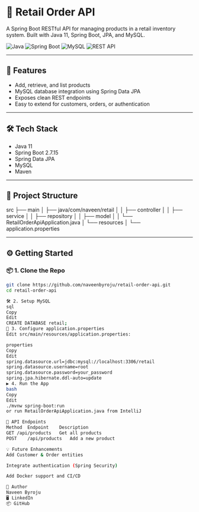 # 🛒 Retail Order API

A Spring Boot RESTful API for managing products in a retail inventory system. Built with Java 11, Spring Boot, JPA, and MySQL.

![Java](https://img.shields.io/badge/Java-11-blue?logo=java)
![Spring Boot](https://img.shields.io/badge/Spring%20Boot-2.7.15-brightgreen?logo=spring-boot)
![MySQL](https://img.shields.io/badge/Database-MySQL-blue?logo=mysql)
![REST API](https://img.shields.io/badge/API-RESTful-orange)

---

## 🚀 Features

- Add, retrieve, and list products
- MySQL database integration using Spring Data JPA
- Exposes clean REST endpoints
- Easy to extend for customers, orders, or authentication

---

## 🛠 Tech Stack

- Java 11
- Spring Boot 2.7.15
- Spring Data JPA
- MySQL
- Maven

---

## 📂 Project Structure

src
├── main
│ ├── java/com/naveen/retail
│ │ ├── controller
│ │ ├── service
│ │ ├── repository
│ │ ├── model
│ │ └── RetailOrderApiApplication.java
│ └── resources
│ └── application.properties


---

## ⚙️ Getting Started

### 📦 1. Clone the Repo
```bash
git clone https://github.com/naveenbyroju/retail-order-api.git
cd retail-order-api

🛠 2. Setup MySQL
sql
Copy
Edit
CREATE DATABASE retail;
🧾 3. Configure application.properties
Edit src/main/resources/application.properties:

properties
Copy
Edit
spring.datasource.url=jdbc:mysql://localhost:3306/retail
spring.datasource.username=root
spring.datasource.password=your_password
spring.jpa.hibernate.ddl-auto=update
▶️ 4. Run the App
bash
Copy
Edit
./mvnw spring-boot:run
or run RetailOrderApiApplication.java from IntelliJ

🔄 API Endpoints
Method	Endpoint	Description
GET	/api/products	Get all products
POST	/api/products	Add a new product

💡 Future Enhancements
Add Customer & Order entities

Integrate authentication (Spring Security)

Add Docker support and CI/CD

👤 Author
Naveen Byroju
🖥 LinkedIn
📦 GitHub




